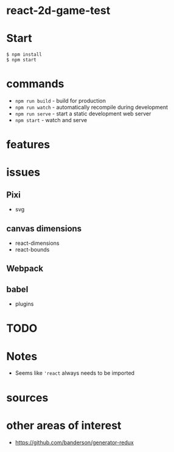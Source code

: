 # react-2d-game-test



# Start

```
$ npm install
$ npm start
```

# commands

* `npm run build` - build for production
* `npm run watch` - automatically recompile during development
* `npm run serve` - start a static development web server
* `npm start` - watch and serve

# features

# issues

## Pixi

 * svg

## canvas dimensions

 * react-dimensions
 * react-bounds

## Webpack

## babel

 * plugins

# TODO

# Notes

 * Seems like `'react` always needs to be imported

# sources

# other areas of interest

 * https://github.com/banderson/generator-redux
